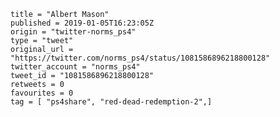 ```
title = "Albert Mason"
published = 2019-01-05T16:23:05Z
origin = "twitter-norms_ps4"
type = "tweet"
original_url = "https://twitter.com/norms_ps4/status/1081586896218800128"
twitter_account = "norms_ps4"
tweet_id = "1081586896218800128"
retweets = 0
favourites = 0
tag = [ "ps4share", "red-dead-redemption-2",]
```

<p class='image'><img src='https://mnf.m17s.net/2019/01/05/DwKRjFFW0AI2lJM.jpg' alt=''></p>

